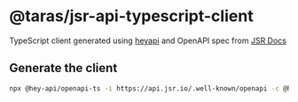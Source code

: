 # @taras/jsr-api-typescript-client

TypeScript client generated using [heyapi](https://heyapi.dev) and OpenAPI spec from [JSR Docs](https://jsr.io/docs/api#endpoints)

## Generate the client

```bash
npx @hey-api/openapi-ts -i https://api.jsr.io/.well-known/openapi -c @hey-api/client-fetch -o .
```
